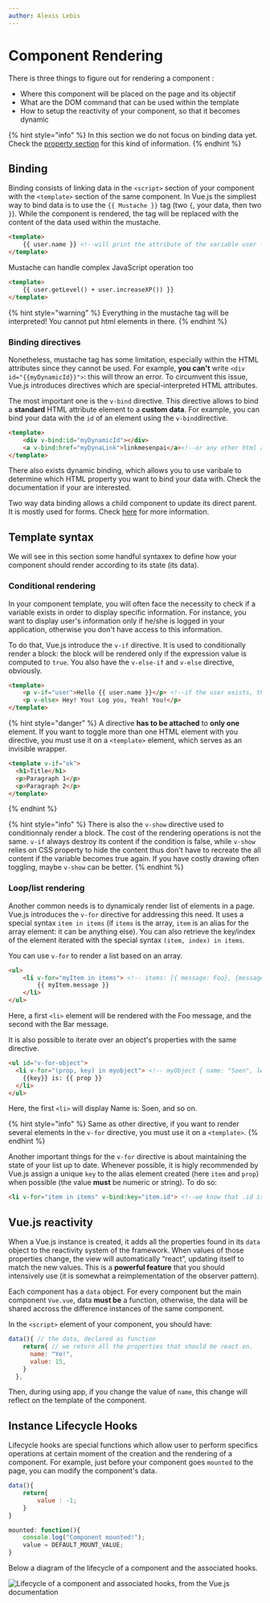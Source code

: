 ```yaml
---
author: Alexis Lebis
---
```

# Component Rendering
There is three things to figure out for rendering a component :
* Where this component will be placed on the page and its objectif
* What are the DOM command that can be used within the template
* How to setup the reactivity of your component, so that it becomes dynamic

{% hint style="info" %}
In this section we do not focus on binding data yet. Check the [property section](property.md) for this kind of information.
{% endhint %}

## Binding
Binding consists of linking data in the `<script>` section of your component with the `<template>` section of the same component. In Vue.js the simpliest way to bind data is to use the `{{ Mustache }}` tag (two `{`, your data, then two `}`). While the component is rendered, the tag will be replaced with the content of the data used within the mustache.

```html
<template>
    {{ user.name }} <!--will print the attribute of the variable user -->
</template>
```

Mustache can handle complex JavaScript operation too
```html
<template>
    {{ user.getLevel() + user.increaseXP()) }}
</template>
```
{% hint style="warning" %}
Everything in the mustache tag will be interpreted! You cannot put html elements in there.
{% endhint %}

### Binding directives
Nonetheless, mustache tag has some limitation, especially within the HTML attributes since they cannot be used. For example, **you can't** write `<div id="{{myDynamicId}}">`: this will throw an error. To circumvent this issue, Vue.js introduces directives which are special-interpreted HTML attributes.

The most important one is the `v-bind` directive. This directive allows to bind a **standard** HTML attribute element to a **custom data**. For example, you can bind your data with the `id` of an element using the `v-bind`directive.

```html
<template>
    <div v-bind:id="myDynamicId"></div>
    <a v-bind:href="myDynaLink">linkmesenpai</a><!--or any other html attribute!-->
</template>
```

There also exists dynamic binding, which allows you to use varibale to determine which HTML property you want to bind your data with. Check the documentation if your are interested.

Two way data binding allows a child component to update its direct parent. It is mostly used for forms. Check [here](https://vuejs.org/v2/guide/forms.html) for more information.

## Template syntax
We will see in this section some handful syntaxex to define how your component should render according to its state (its data).

### Conditional rendering
In your component template, you will often face the necessity to check if a variable exists in order to display specific information. For instance, you want to display user's information only if he/she is logged in your application, otherwise you don't have access to this information.

To do that, Vue.js introduce the `v-if` directive. It is used to conditionally render a block: the block will be rendered only if the expression value is computed to `true`. You also have the `v-else-if` and `v-else` directive, obviously.

```html
<template>
    <p v-if="user">Hello {{ user.name }}</p> <!--if the user exists, then we have its name-->
    <p v-else> Hey! You! Log you, Yeah! You!</p>
</template>
```

{% hint style="danger" %}
A directive **has to be attached** to **only one** element. If you want to toggle more than one HTML element with you directive, you must use it on a `<template>` element, which serves as an invisible wrapper.
```html
<template v-if="ok">
  <h1>Title</h1>
  <p>Paragraph 1</p>
  <p>Paragraph 2</p>
</template>
```
{% endhint %}

{% hint style="info" %}
There is also the `v-show` directive used to conditionnaly render a block. The cost of the rendering operations is not the same. `v-if` always destroy its content if the condition is false, while `v-show` relies on CSS property to hide the content thus don't have to recreate the all content if the variable becomes true again. If you have costly drawing often toggling, maybe `v-show` can be better.
{% endhint %}

### Loop/list rendering
Another common needs is to dynamicaly render list of elements in a page. Vue.js introduces the `v-for` directive for addressing this need. It uses a special syntax `item in items` (if `items` is the array, `item` is an alias for the array element: it can be anything else). You can also retrieve the key/index of the element iterated with the special syntax `(item, index) in items`.

You can use `v-for` to render a list based on an array.
```html
<ul>
    <li v-for="myItem in items"> <!-- items: [{ message: Foo}, {message: Bar}]-->
        {{ myItem.message }}
    </li>
</ul>
```
Here, a first `<li>` element will be rendered with the Foo message, and the second with the Bar message.

It is also possible to iterate over an object's properties with the same directive.
```html
<ul id="v-for-object">
  <li v-for="(prop, key) in myobject"> <!-- myObject { name: "Soen", level: "3Dan", xp: 150,}-->
    {{key}} is: {{ prop }}
  </li>
</ul>
```
Here, the first `<li>` will display Name is: Soen, and so on.

{% hint style="info" %}
Same as other directive, if you want to render several elements in the `v-for` directive, you must use it on a `<template>`.
{% endhint %}

Another important things for the `v-for` directive is about maintaining the state of your list up to date. Whenever possible, it is higly recommended by Vue.js assign a unique `key` to the alias element created (here `item` and `prop`) when possible (the value **must** be numeric or string). To do so:
```html
<li v-for="item in items" v-bind:key="item.id"> <!--we know that .id is unique across all the element of your array, we can use it as a key -->
```

## Vue.js reactivity
When a Vue.js instance is created, it adds all the properties found in its `data` object to the reactivity system of the framework. When values of those properties change, the view will automatically “react”, updating itself to match the new values. This is a **powerful feature** that you should intensively use (it is somewhat a reimplementation of the observer pattern).

Each component has a `data` object. For every component but the main component `Vue.vue`, data **must be** a function, otherwise, the data will be shared accross the difference instances of the same component.

In the `<script>` element of your component, you should have:
```js
data(){ // the data, declared as function
    return{ // we return all the properties that should be react on.
      name: "Yo!",
      value: 15,
    }
  },
```

Then, during using app, if you change the value of `name`, this change will reflect on the template of the component.

## Instance Lifecycle Hooks
Lifecycle hooks are special functions which allow user to perform specifics operations at certain moment of the creation and the rendering of a component. For example, just before your component goes `mounted` to the page, you can modify the component's data.

```js
data(){
    return{
        value : -1;
    }
}

mounted: function(){
    console.log("Component mounted!");
    value = DEFAULT_MOUNT_VALUE;
}
```

Below a diagram of the lifecycle of a component and the associated hooks.

![Lifecycle of a component and associated hooks, from the [Vue.js documentation](https://vuejs.org/v2/guide/instance.html)](resources/lifecycle.png)